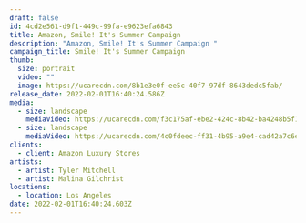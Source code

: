 ```yaml
---
draft: false
id: 4cd2e561-d9f1-449c-99fa-e9623efa6843
title: Amazon, Smile! It's Summer Campaign
description: "Amazon, Smile! It's Summer Campaign "
campaign_title: Smile! It's Summer Campaign
thumb:
  size: portrait
  video: ""
  image: https://ucarecdn.com/8b1e3e0f-ee5c-40f7-97df-8643dedc5fab/
release_date: 2022-02-01T16:40:24.586Z
media:
  - size: landscape
    mediaVideo: https://ucarecdn.com/f3c175af-ebe2-424c-8b42-ba4248b5f1d2/
  - size: landscape
    mediaVideo: https://ucarecdn.com/4c0fdeec-ff31-4b95-a9e4-cad42a7c6ec8/
clients:
  - client: Amazon Luxury Stores
artists:
  - artist: Tyler Mitchell
  - artist: Malina Gilchrist
locations:
  - location: Los Angeles
date: 2022-02-01T16:40:24.603Z
---
```


